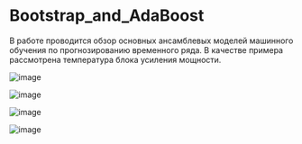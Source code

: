# Bootstrap_and_AdaBoost

В работе проводится обзор основных ансамблевых моделей машинного обучения по прогнозированию временного ряда.
В качестве примера рассмотрена температура блока усиления мощности.

![image](https://user-images.githubusercontent.com/67017931/147877835-66634218-eefe-4811-b07c-251e9ee7ff8a.png)

![image](https://user-images.githubusercontent.com/67017931/147877812-63622c7b-9a4a-4a56-9917-eab9afea80db.png)

![image](https://user-images.githubusercontent.com/67017931/147877796-9b91d940-8614-480d-a3d0-c9f639321efa.png)

![image](https://user-images.githubusercontent.com/67017931/147877672-f4361793-a425-4e2b-8d34-ed5e7da98daa.png)
